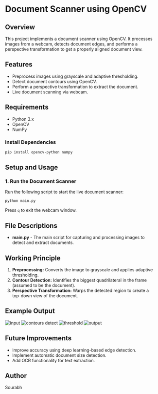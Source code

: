 # Document Scanner using OpenCV

## Overview
This project implements a document scanner using OpenCV. It processes images from a webcam, detects document edges, and performs a perspective transformation to get a properly aligned document view.

## Features
- Preprocess images using grayscale and adaptive thresholding.
- Detect document contours using OpenCV.
- Perform a perspective transformation to extract the document.
- Live document scanning via webcam.

## Requirements
- Python 3.x
- OpenCV
- NumPy

### Install Dependencies
```bash
pip install opencv-python numpy
```

## Setup and Usage

### 1. Run the Document Scanner
Run the following script to start the live document scanner:
```bash
python main.py
```

Press `q` to exit the webcam window.

## File Descriptions
- **main.py** - The main script for capturing and processing images to detect and extract documents.

## Working Principle
1. **Preprocessing:** Converts the image to grayscale and applies adaptive thresholding.
2. **Contour Detection:** Identifies the biggest quadrilateral in the frame (assumed to be the document).
3. **Perspective Transformation:** Warps the detected region to create a top-down view of the document.

## Example Output
![input](https://github.com/sourbhryadav1/openCV-projects/blob/main/doc_scanner/results/input.jpg)
![contours detect](https://github.com/sourbhryadav1/openCV-projects/blob/main/doc_scanner/results/contours.jpg)
![threshold](https://github.com/sourbhryadav1/openCV-projects/blob/main/doc_scanner/results/threshold.jpg)
![output](https://github.com/sourbhryadav1/openCV-projects/blob/main/doc_scanner/results/output.jpg)

## Future Improvements
- Improve accuracy using deep learning-based edge detection.
- Implement automatic document size detection.
- Add OCR functionality for text extraction.

## Author
Sourabh
